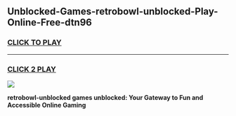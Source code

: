 
## Unblocked-Games-retrobowl-unblocked-Play-Online-Free-dtn96
<h3>
<a href="https://premium76.site?title=retrobowl-unblocked&ref=26A">CLICK TO PLAY</a></h3>
<hr>

<h3>
<a href="https://premium76.site?title=retrobowl-unblocked&ref=26A">CLICK 2 PLAY</a>
  
</h3>

<a href="https://premium76.site?title=retrobowl-unblocked&ref=26A"><img src="https://clearcache.store/games.png"></a>


**retrobowl-unblocked games unblocked: Your Gateway to Fun and Accessible Online Gaming**
